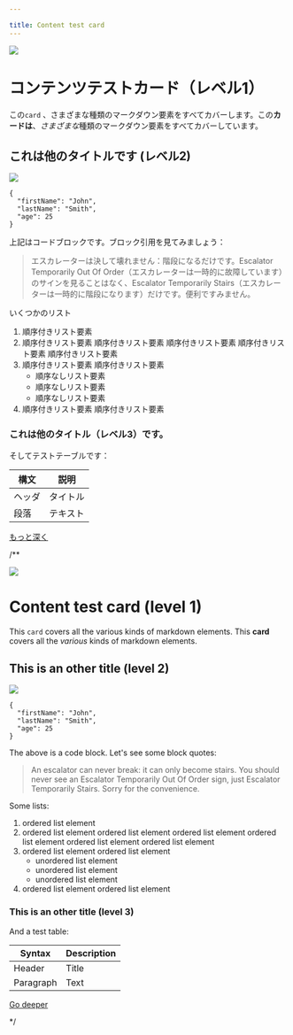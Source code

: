 ```yaml
---

title: Content test card
---
```

![](/img/how-it-works/canisters.webp)

# コンテンツテストカード（レベル1）

この`card` 、さまざまな種類のマークダウン要素をすべてカバーします。この**カードは**、*さまざまな*種類のマークダウン要素をすべてカバーしています。

## これは他のタイトルです (レベル2)

![](/img/how-it-works/consensus.webp)

    {
      "firstName": "John",
      "lastName": "Smith",
      "age": 25
    }

上記はコードブロックです。ブロック引用を見てみましょう：

> エスカレーターは決して壊れません：階段になるだけです。Escalator Temporarily Out Of Order（エスカレーターは一時的に故障しています）のサインを見ることはなく、Escalator Temporarily Stairs（エスカレーターは一時的に階段になります）だけです。便利ですみません。

いくつかのリスト

1.  順序付きリスト要素
2.  順序付きリスト要素 順序付きリスト要素 順序付きリスト要素 順序付きリスト要素 順序付きリスト要素
3.  順序付きリスト要素 順序付きリスト要素
    - 順序なしリスト要素
    - 順序なしリスト要素
    - 順序なしリスト要素
4.  順序付きリスト要素 順序付きリスト要素

### これは他のタイトル（レベル3）です。

そしてテストテーブルです：

| 構文 | 説明 |
| --- | --- |
| ヘッダ | タイトル |
| 段落 | テキスト |

[もっと深く](/how-it-works/test-subpage/)

/**


![](/img/how-it-works/canisters.webp)

# Content test card (level 1)

This `card` covers all the various kinds of markdown elements. This **card** covers all the _various_ kinds of markdown elements.

## This is an other title (level 2)

![](/img/how-it-works/consensus.webp)

```
{
  "firstName": "John",
  "lastName": "Smith",
  "age": 25
}
```

The above is a code block. Let's see some block quotes:

> An escalator can never break: it can only become stairs. You should never see an Escalator Temporarily Out Of Order sign, just Escalator Temporarily Stairs. Sorry for the convenience.

Some lists:

1. ordered list element
1. ordered list element ordered list element ordered list element ordered list element ordered list element ordered list element
1. ordered list element ordered list element
   - unordered list element
   - unordered list element
   - unordered list element
1. ordered list element ordered list element

### This is an other title (level 3)

And a test table:

| Syntax    | Description |
| --------- | ----------- |
| Header    | Title       |
| Paragraph | Text        |

[Go deeper](/how-it-works/test-subpage/)

*/